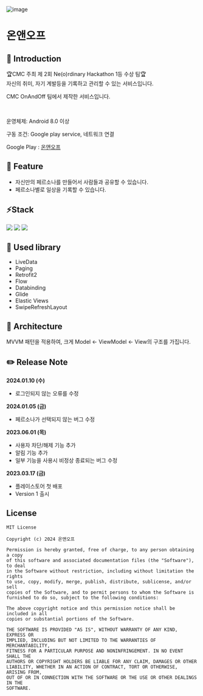 ![image](https://github.com/CMC-Hackathon-Team1/OnAndOff-Android/assets/60818655/7c68cf2a-ed49-428f-9e33-b117796b2969)

# 온앤오프

## 🚥 Introduction

🏆CMC 주최 제 2회 Ne(o)rdinary Hackathon 1등 수상 팀🏆<br>
자신의 취미, 자기 계발등을 기록하고 관리할 수 있는 서비스입니다.

CMC OnAndOff 팀에서 제작한 서비스입니다.

<br>

운영체제: Android 8.0 이상

구동 조건: Google play service, 네트워크 연결

Google Play : <a href="https://play.google.com/store/apps/details?id=com.onandoff.onandoff_android" target="_blank">온앤오프</a>

## 📱 Feature ##
- 자신만의 페르소나를 만들어서 사람들과 공유할 수 있습니다.
- 페르소나별로 일상을 기록할 수 있습니다.

## ⚡Stack
<img src="https://img.shields.io/badge/Android-3DDC84?style=for-the-badge&logo=Android&logoColor=white"> <img src="https://img.shields.io/badge/Kotlin-7F52FF?style=for-the-badge&logo=Kotlin&logoColor=white"> <img src="https://img.shields.io/badge/Gradle-02303A?style=for-the-badge&logo=Gradle&logoColor=white">

## 📕 Used library
* LiveData
* Paging
* Retrofit2
* Flow
* Databinding
* Glide
* Elastic Views
* SwipeRefreshLayout

## 🐾 Architecture
MVVM 패턴을 적용하여, 크게 Model <- ViewModel <- View의 구조를 가집니다.

## ✏️ Release Note

**2024.01.10 (수)**
- 로그인되지 않는 오류를 수정

**2024.01.05 (금)**
- 페르소나가 선택되지 않는 버그 수정

**2023.06.01 (목)**
- 사용자 차단/해제 기능 추가
- 알림 기능 추가
- 일부 기능을 사용시 비정상 종료되는 버그 수정

**2023.03.17 (금)**
- 플레이스토어 첫 배포
- Version 1 출시

## License
```
MIT License

Copyright (c) 2024 온앤오프

Permission is hereby granted, free of charge, to any person obtaining a copy
of this software and associated documentation files (the "Software"), to deal
in the Software without restriction, including without limitation the rights
to use, copy, modify, merge, publish, distribute, sublicense, and/or sell
copies of the Software, and to permit persons to whom the Software is
furnished to do so, subject to the following conditions:

The above copyright notice and this permission notice shall be included in all
copies or substantial portions of the Software.

THE SOFTWARE IS PROVIDED "AS IS", WITHOUT WARRANTY OF ANY KIND, EXPRESS OR
IMPLIED, INCLUDING BUT NOT LIMITED TO THE WARRANTIES OF MERCHANTABILITY,
FITNESS FOR A PARTICULAR PURPOSE AND NONINFRINGEMENT. IN NO EVENT SHALL THE
AUTHORS OR COPYRIGHT HOLDERS BE LIABLE FOR ANY CLAIM, DAMAGES OR OTHER
LIABILITY, WHETHER IN AN ACTION OF CONTRACT, TORT OR OTHERWISE, ARISING FROM,
OUT OF OR IN CONNECTION WITH THE SOFTWARE OR THE USE OR OTHER DEALINGS IN THE
SOFTWARE.
```
